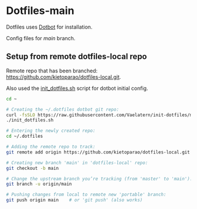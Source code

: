 # Dotfiles-main

Dotfiles uses [Dotbot](https://github.com/anishathalye/dotbot) for installation.

Config files for *main* branch.

## Setup from remote dotfiles-local repo

Remote repo that has been branched: <https://github.com/kietoparao/dotfiles-local.git>.

Also used the [init_dotfiles.sh](https://github.com/Vaelatern/init-dotfiles) script for dotbot initial config.

```bash
cd ~

# Creating the ~/.dotfiles dotbot git repo: 
curl -fsSLO https://raw.githubusercontent.com/Vaelatern/init-dotfiles/master/init_dotfiles.sh
./init_dotfiles.sh

# Entering the newly created repo:
cd ~/.dotfiles

# Adding the remote repo to track:
git remote add origin https://github.com/kietoparao/dotfiles-local.git

# Creating new branch 'main' in 'dotfiles-local' repo:
git checkout -b main

# Change the upstream branch you’re tracking (from 'master' to 'main'):
git branch -u origin/main

# Pushing changes from local to remote new 'portable' branch:
git push origin main    # or 'git push' (also works)
```
